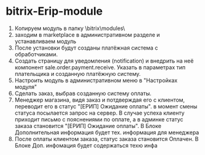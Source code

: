 # bitrix-Erip-module

1. Копируем модуль в папку \bitrix\modules\
2. заходим в marketplace в административном разделе и устанавливаем модуль
3. После установки будут созданы платёжная система с обработчиками.
4. Создать страницу для уведомления (notification) и внедрить на неё компонент sale.order.payment.receive. Указать в параметрах тип плательщика и созданную платёжную систему. 
5. Настроить модуль в административном меню в "Настройках модуля"
6. Сделать заказ, выбрав созданную систему оплаты.
7. Менеджер магазина, видя заказ и потдверждая его с клиентом, переводит его в статус "[ЕРИП] Ожидание оплаты".
в момент смены статуса посылается запрос на сервер. В случае успеха клиенту приходит письмо с пояснениями по оплате, а в админке статус заказа становится "[ЕРИП] Ожидание оплаты". В Блоке Дополнительная информация будет тех. информация для менеджера
8. После оплаты клиентом заказа, статус заказа становится Оплачен. В Блоке Доп. инфомация будет содержаться техю инфа
